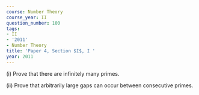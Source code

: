 ```yaml
---
course: Number Theory
course_year: II
question_number: 100
tags:
- II
- '2011'
- Number Theory
title: 'Paper 4, Section $I$, I '
year: 2011
---
```




(i) Prove that there are infinitely many primes.

(ii) Prove that arbitrarily large gaps can occur between consecutive primes.